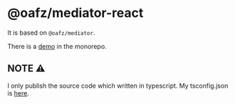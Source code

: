 # @oafz/mediator-react

It is based on `@oafz/mediator`.

There is a [demo](https://github.com/Xuhv/OAFZ.Mediator/tree/main/packages/react-demo) in the monorepo.

## NOTE ⚠

I only publish the source code which written in typescript. My tsconfig.json is [here](https://github.com/Xuhv/OAFZ.Mediator/blob/main/tsconfig.json).
